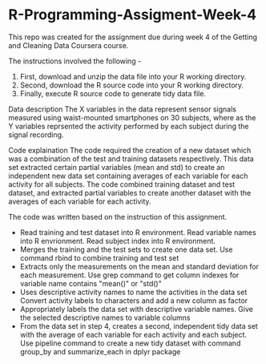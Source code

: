 # R-Programming-Assigment-Week-4
This repo was created for the assignment due during week 4 of the Getting and Cleaning Data Coursera course.

The instructions involved the following - 
1. First, download and unzip the data file into your R working directory.
2. Second, download the R source code into your R working directory.
3. Finally, execute R source code to generate tidy data file.

Data description
The X variables in the data represent sensor signals measured using waist-mounted smartphones on 30 subjects, where as the Y variables reprsented the activity performed by each subject during the signal recording. 

Code explaination
The code required the creation of a new dataset which was a combination of the test and training datasets respectively. This data set extracted certain partial variables (mean and std) to create an independent new data set containing averages of each variable for each activity for all subjects. The code combined training dataset and test dataset, and extracted partial variables to create another dataset with the averages of each variable for each activity.

The code was written based on the instruction of this assignment.
- Read training and test dataset into R environment. Read variable names into R envrionment. Read subject index into R environment.
- Merges the training and the test sets to create one data set. Use command rbind to combine training and test set
- Extracts only the measurements on the mean and standard deviation for each measurement. Use grep command to get column indexes for variable name contains "mean()" or "std()"
- Uses descriptive activity names to name the activities in the data set Convert activity labels to characters and add a new column as factor
- Appropriately labels the data set with descriptive variable names. Give the selected descriptive names to variable columns
- From the data set in step 4, creates a second, independent tidy data set with the average of each variable for each activity and each subject. Use pipeline command to create a new tidy dataset with command group_by and summarize_each in dplyr package
